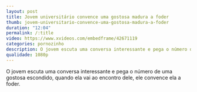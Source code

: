 ```yaml
---
layout: post
title: Jovem universitário convence uma gostosa madura a foder
thumb: jovem-universitario-convence-uma-gostosa-madura-a-foder
duration: "12:04"
permalink: /:title
video: https://www.xvideos.com/embedframe/42671119
categories: pornozinho
description: O jovem escuta uma conversa interessante e pega o número de uma gostosa escondido, quando ela vai ao encontro dele, ele convence ela a foder.
qualidade: 1080p
---
```

O jovem escuta uma conversa interessante e pega o número de uma gostosa escondido, quando ela vai ao encontro dele, ele convence ela a foder.